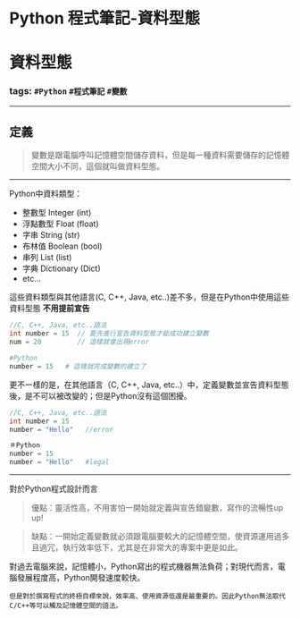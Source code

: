 # Python 程式筆記-資料型態

# 資料型態

### tags: `#Python` `#程式筆記` `#變數`

---

## 定義

> 變數是跟電腦呼叫記憶體空間儲存資料，但是每一種資料需要儲存的記憶體空間大小不同，這個就叫做資料型態。

---

Python中資料類型： 

- 整數型 Integer (int)
- 浮點數型 Float (float)
- 字串 String (str)
- 布林值 Boolean (bool)
- 串列 List (list)
- 字典 Dictionary (Dict)
- etc...

這些資料類型與其他語言(C, C++, Java, etc..)差不多，但是在Python中使用這些資料型態 **不用提前宣告**

```c
//C, C++, Java, etc..語法
int number = 15  // 要先進行宣告資料型態才能成功建立變數
num = 20         // 這樣就會出現error
```

```python
#Python
number = 15   # 這樣就完成變數的建立了
```

更不一樣的是，在其他語言（C, C++, Java, etc..）中，定義變數並宣告資料型態後，是不可以被改變的；但是Python沒有這個困擾。

```c
//C, C++, Java, etc..語法
int number = 15
number = "Hello"   //error
```

```python
＃Python
number = 15
number = "Hello"   #legal
```

---

對於Python程式設計而言

> 優點：靈活性高，不用害怕一開始就定義與宣告錯變數，寫作的流暢性up up!

> 缺點：一開始定義變數就必須跟電腦要較大的記憶體空間，使資源運用過多且過冗，執行效率低下，尤其是在非常大的專案中更是如此。

對過去電腦來說，記憶體小，Python寫出的程式機器無法負荷；對現代而言，電腦發展程度高，Python開發速度較快。

`但是對於撰寫程式的終極目標來說，效率高、使用資源低還是最重要的。因此Python無法取代C/C++等可以觸及記憶體空間的語法。`